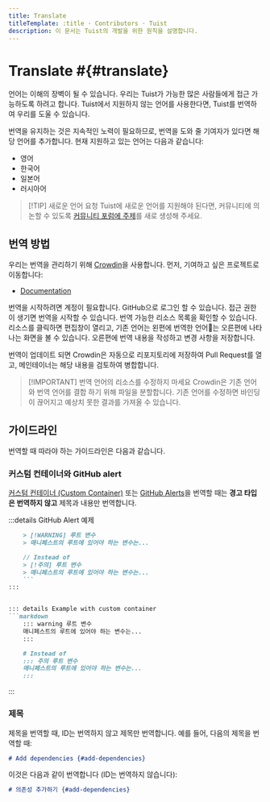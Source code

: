 ```yaml
---
title: Translate
titleTemplate: :title · Contributors · Tuist
description: 이 문서는 Tuist의 개발을 위한 원칙을 설명합니다.
---
```


# Translate #{#translate}

언어는 이해의 장벽이 될 수 있습니다. 우리는 Tuist가 가능한 많은 사람들에게 접근 가능하도록 하려고 합니다. Tuist에서 지원하지 않는 언어를 사용한다면, Tuist를 번역하여 우리를 도울 수 있습니다.

번역을 유지하는 것은 지속적인 노력이 필요하므로, 번역을 도와 줄 기여자가 있다면 해당 언어를 추가합니다. 현재 지원하고 있는 언어는 다음과 같습니다:

- 영어
- 한국어
- 일본어
- 러시아어

> [!TIP] 새로운 언어 요청
> Tuist에 새로운 언어를 지원해야 된다면, 커뮤니티에 의논할 수 있도록 [커뮤니티 포럼에 주제](https://community.tuist.io/c/general/4)를 새로 생성해 주세요.

## 번역 방법

우리는 번역을 관리하기 위해 [Crowdin](https://crowdin.com/)을 사용합니다. 먼저, 기여하고 싶은 프로젝트로 이동합니다:

- [Documentation](https://crowdin.com/project/tuist-documentation)

번역을 시작하려면 계정이 필요합니다. GitHub으로 로그인 할 수 있습니다. 접근 권한이 생기면 번역을 시작할 수 있습니다. 번역 가능한 리소스 목록을 확인할 수 있습니다. 리소스를 클릭하면 편집창이 열리고, 기존 언어는 왼편에 번역한 언어는 오른편에 나타나는 화면을 볼 수 있습니다. 오른편에 번역 내용을 작성하고 변경 사항을 저장합니다.

번역이 업데이트 되면 Crowdin은 자동으로 리포지토리에 저장하여 Pull Request를 열고, 메인테이너는 해당 내용을 검토하여 병합합니다.

> [!IMPORTANT] 번역 언어의 리소스를 수정하지 마세요
> Crowdin은 기존 언어와 번역 언어를 결합 하기 위해 파일을 분할합니다. 기존 언어를 수정하면 바인딩이 끊어지고 예상치 못한 결과를 가져올 수 있습니다.

## 가이드라인

번역할 때 따라야 하는 가이드라인은 다음과 같습니다.

### 커스텀 컨테이너와 GitHub alert

[커스텀 컨테이너 (Custom Container)](https://vitepress.dev/guide/markdown#custom-containers) 또는 [GitHub Alerts](https://docs.github.com/en/get-started/writing-on-github/getting-started-with-writing-and-formatting-on-github/basic-writing-and-formatting-syntax#alerts)을 번역할 때는 **경고 타입은 번역하지 않고** 제목과 내용만 번역합니다.

:::details GitHub Alert 예제

````markdown
    > [!WARNING] 루트 변수
    > 매니페스트의 루트에 있어야 하는 변수는...

    // Instead of
    > [!주의] 루트 변수
    > 매니페스트의 루트에 있어야 하는 변수는...
    ```
:::


::: details Example with custom container
```markdown
    ::: warning 루트 변수
    매니페스트의 루트에 있어야 하는 변수는...
    :::

    # Instead of
    ::: 주의 루트 변수
    매니페스트의 루트에 있어야 하는 변수는...
    :::
````

:::

### 제목

제목을 번역할 때, ID는 번역하지 않고 제목만 번역합니다. 예를 들어, 다음의 제목을 번역할 때:

```markdown
# Add dependencies {#add-dependencies}
```

이것은 다음과 같이 번역합니다 (ID는 번역하지 않습니다):

```markdown
# 의존성 추가하기 {#add-dependencies}
```
